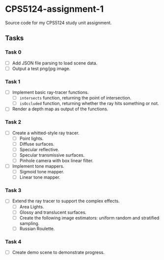 # CPS5124-assignment-1
Source code for my CPS5124 study unit assignment.

## Tasks
### Task 0
- [ ] Add JSON file parsing to load scene data.
- [ ] Output a test png/jpg image.

### Task 1
- [ ] Implement basic ray-tracer functions.
    - [ ] `intersects` function, returning the point of intersection.
    - [ ] `isOccluded` function, returning whether the ray hits something or not.
- [ ] Render a depth map as output of the functions.

### Task 2

- [ ] Create a whitted-style ray tracer.
    - [ ] Point lights.
    - [ ] Diffuse surfaces.
    - [ ] Specular reflective.
    - [ ] Specular transmissive surfaces.
    - [ ] Pinhole camera with box linear filter.
- [ ] Implement tone mappers.
    - [ ] Sigmoid tone mapper.
    - [ ] Linear tone mapper.

### Task 3
- [ ] Extend the ray tracer to support the complex effects.
    - [ ] Area Lights.
    - [ ] Glossy and translucent surfaces.
    - [ ] Create the following image estimators: uniform random and stratified sampling.
    - [ ] Russian Roulette.

### Task 4
- [ ] Create demo scene to demonstrate progress.
